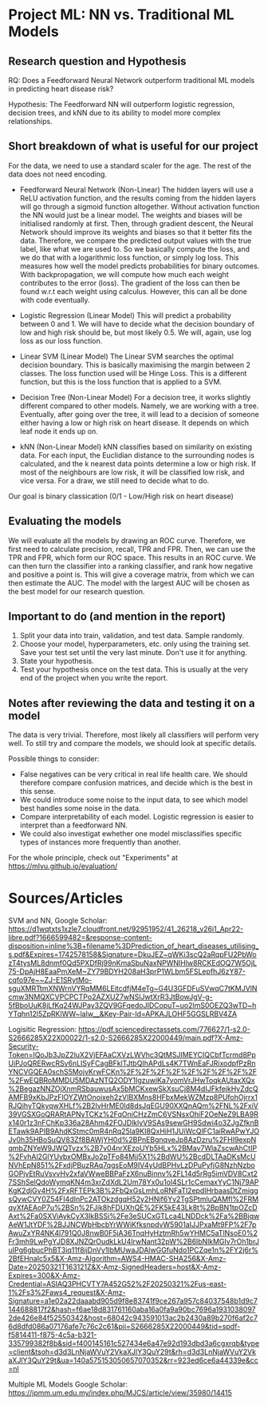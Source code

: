 # Project ML: NN vs. Traditional ML Models

## Research question and Hypothesis
RQ:
Does a Feedforward Neural Network outperform traditional ML models in predicting heart disease risk?

Hypothesis:
The Feedforward NN will outperform logistic regression, decision trees, and kNN due to its ability to model more complex relationships.

## Short breakdown of what is useful for our project
For the data, we need to use a standard scaler for the age. The rest of the data does not need encoding.

- Feedforward Neural Network (Non-Linear)
The hidden layers will use a ReLU activation function, and the results coming from the hidden layers will go through a sigmoid function altogether. Without activation function the NN would just be a linear model.
The weights and biases will be initialised randomly at first. Then, through gradient descent, the Neural Network should improve its weights and biases so that it better fits the data. Therefore, we compare the predicted output values with the true label, like what we are used to. So we basically compute the loss, and we do that with a logarithmic loss function, or simply log loss. This measures how well the model predicts probabilities for binary outcomes. With backpropagation, we will compute how much each weight contributes to the error (loss). The gradient of the loss can then be found w.r.t each weight using calculus. However, this can all be done with code eventually.

- Logistic Regression (Linear Model)
This will predict a probability between 0 and 1. We will have to decide what the decision boundary of low and high risk should be, but most likely 0.5. We will, again, use log loss as our loss function.

- Linear SVM (Linear Model)
The Linear SVM searches the optimal decision boundary. This is basically maximising the margin between 2 classes. The loss function used will be Hinge Loss. This is a different function, but this is the loss function that is applied to a SVM.

- Decision Tree (Non-Linear Model)
For a decision tree, it works slightly different compared to other models. Namely, we are working with a tree. Eventually, after going over the tree, it will lead to a decision of someone either having a low or high risk on heart disease. It depends on which leaf node it ends up on.

- kNN (Non-Linear Model)
kNN classifies based on similarity on existing data. For each input, the Euclidian distance to the surrounding nodes is calculated, and the k nearest data points determine a low or high risk. If most of the neighbours are low risk, it will be classified low risk, and vice versa. For a draw, we still need to decide what to do.

Our goal is binary classication (0/1 - Low/High risk on heart disease)

## Evaluating the models
We will evaluate all the models by drawing an ROC curve. Therefore, we first need to calculate precision, recall, TPR and FPR. Then, we can use the TPR and FPR, which form our ROC space. This results in an ROC curve. We can then turn the classifier into a ranking classifier, and rank how negative and positive a point is. This will give a coverage matrix, from which we can then estimate the AUC. The model with the largest AUC will be chosen as the best model for our research question.

## Important to do (and mention in the report)
1. Split your data into train, validation, and test data. Sample randomly.
2. Choose your model, hyperparameters, etc. only using the training set. Save your test set until the very last minute. Don't use it for anything.
3. State your hypothesis.
4. Test your hypothesis once on the test data. This is usually at the very end of the project when you write the report.

## Notes after reviewing the data and testing it on a model
The data is very trivial. Therefore, most likely all classifiers will perform very well. To still try and compare the models, we should look at specific details.

Possible things to consider:
- False negatives can be very critical in real life health care. We should therefore compare confusion matrices, and decide which is the best in this sense.
- We could introduce some noise to the input data, to see which model best handles some noise in the data.
- Compare interpretability of each model. Logistic regression is easier to interpret than a feedforward NN.
- We could also investigat ewhether one model misclassifies specific types of instances more frequently than another.

For the whole principle, check out "Experiments" at https://mlvu.github.io/evaluation/

# Sources/Articles
SVM and NN, Google Scholar:
https://d1wqtxts1xzle7.cloudfront.net/92951952/41_26218_v26i1_Apr22-libre.pdf?1666599482=&response-content-disposition=inline%3B+filename%3DPrediction_of_heart_diseases_utilising_s.pdf&Expires=1742578158&Signature=DkuJEZ~qWKi3scQ2aRqpFU2PbWozT4tysML8dnmf0Qd5PXDfRj99nKmaSbuNaxNPWNIHlw8RCKEdOQ7W5OjL75-DpAjH8EaaPmXeM~ZY79BDYH208aH3prP1WLbm5FSLepfhJ6zY87-cqfo97e~~ZJ-E1SRytMo-sguXMRTtmXNWrnVYRqMM6LEitcdfjM4eTg~G4U3GFDFuSVwqC7tKMJVlNcmw3NMQXCVPCPCTPo2AZXUZ7wNSlJwtXrR3JtBowJgV-g-5fBboUuK8jLfKq24WJPay3ZQV9GFqedoJIDCopuT~uo2lmS0OEZQ3wTD~hYTqhn12l5ZpRKlWW~laIw__&Key-Pair-Id=APKAJLOHF5GGSLRBV4ZA

Logisitic Regression:
https://pdf.sciencedirectassets.com/776627/1-s2.0-S2666285X22X00022/1-s2.0-S2666285X22000449/main.pdf?X-Amz-Security-Token=IQoJb3JpZ2luX2VjEFAaCXVzLWVhc3QtMSJIMEYCIQCbfTcrmd8PpUiPJoQRERwcRSv6nLISyFCagBFklTJtbQIhAPdLs4K7TWnEaFJRixodpfPzRnYNCVGQEA0schS5MojvKrwFCKn%2F%2F%2F%2F%2F%2F%2F%2F%2F%2FwEQBRoMMDU5MDAzNTQ2ODY1IgzuwiKa7vomVrJHwToqkAUtaxXQx%2BegazNNZOjXnmRSbauwusAx5bMCKxewSkXsuCj8M4dIJFkfejkHyZdcQAMFB9xKbJPzFlOYZWtOnoixeh2zVIBXMns8HFbxMekWZMzp8PUfohOjrrx1RJQihyTQkyqwXHLf%2B2IvHrME0ld8dsJqEGU90XXQnAQm%2FNL%2FxiV39VGSXGoQRARtAPNyTCKz%2FqOniCHzZmC6VSNsxOhiF2OeNeZ9LBA9Rx140r1z3nFChKp336a28Ahm42FOJDlklyV9SAs9sewGH9Sdwi4o3ZJgZfknBETawk9APIB9AhdKStmc0mR4nRq25la9KI8QxHiH1JUiWcQlFC1aiRwAPwYJOJv0h35HBoSuQV83Zf8BAWjYH0d%2BPnEBgnqveJp8AzDzru%2FHI9expNqmbZNYeW9JWQTvzx%2B7v04nrXEzoUYb5HLx%2BMav7WlaZscwAhCtIP%2FvhAl2GlYUvbxOMBxJo2pTFo84Mjj5X1%2BdWU%2BcdDLTAaDKsMcUNVhEpN851%2FxdjPBuzRAq7qgsEoM9IV4yUdBPHvLzDPuPyfjG8NzhNzboGOPjvEtRuVsvvHv2xfaVWweBBPaFzX6nuBinnv%2FL14d5rRg5imVDV8Cxt27SShSelQdoWymqKN4m3xrZdXdL2Um78Yx0u1ol4SLr1cCemaxYyC1Nj79APKgK2djGv4H%2FxRFTEPk3B%2FbQxGsLmhLoRNFaTl2epdIHrbaasDtZmiggsQywCVY0Z54FI4dInPc2ATOkzdgqH52y2HNjf6Yv2TgSPtmluQAMfl%2FRMqvXfAEAoP7u%2BSn%2FJik8hFDUXhQE%2FK5kE43Lk8t%2BpBN1tpOZcDAxt%2Fa0SXViAykCyX3IkBSSi%2Fe3eSUCxGTLca4LNDDck%2Fa%2BBjqwAeW1JtYDF%2BJJNCWbHbcbYrWWiKfksnpdvW5901aIJJPxaMt9FP%2F7pAwuZxYR4NK4l791Q0J8nwB0F5jA36TnqHyHztmRh5wYHMC5aTlNsoE0%2Fr3mh9LwPgYJD8XJNZQrOudkLkU4IrwNant32pW%2B6lbNlkMGIv7rOh1brJuIPg6gbucPhBT3iq11f8ijDnVy1lbMUwaJDAlwGGfuNdo1PCZqe1n%2FY2j6r%2BfEHnaIc5x5&X-Amz-Algorithm=AWS4-HMAC-SHA256&X-Amz-Date=20250321T163121Z&X-Amz-SignedHeaders=host&X-Amz-Expires=300&X-Amz-Credential=ASIAQ3PHCVTY7A452G52%2F20250321%2Fus-east-1%2Fs3%2Faws4_request&X-Amz-Signature=a1e02a22daaabd905d9f8e83741f9ce267a957c84037548b1d9c7144688817f2&hash=f6ae18d831761160aba16a0fa9a90bc7696a19310380972de426e84f52550342&host=68042c943591013ac2b2430a89b270f6af2c76d8dfd086a07176afe7c76c2c61&pii=S2666285X22000449&tid=spdf-f5814411-f875-4c5a-b321-335799382f8b&sid=f400145161c527434e6a47e92d193dbd3a6cgxrqb&type=client&tsoh=d3d3LnNjaWVuY2VkaXJlY3QuY29t&rh=d3d3LnNjaWVuY2VkaXJlY3QuY29t&ua=140a575153050657070352&rr=923ed6ce6a44339e&cc=nl

Multiple ML Models Google Scholar:
https://jpmm.um.edu.my/index.php/MJCS/article/view/35980/14415